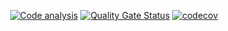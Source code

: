 <div align=center>

[![Code analysis](https://github.com/elmawardy/tageo-backend/actions/workflows/ci.yml/badge.svg?branch=main)](https://github.com/elmawardy/tageo-backend/actions?query=workflow%3ACI+branch%3Amain)
[![Quality Gate Status](https://sonarcloud.io/api/project_badges/measure?project=tageo-backend&metric=alert_status)](https://sonarcloud.io/summary/new_code?id=tageo-backend)
[![codecov](https://codecov.io/gh/elmawardy/tageo-backend/branch/main/graph/badge.svg?token=YC1G04QQHE)](https://codecov.io/gh/elmawardy/tageo-backend)

</div>
